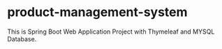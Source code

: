 # product-management-system
This is Spring Boot Web Application Project with Thymeleaf and MYSQL Database.
